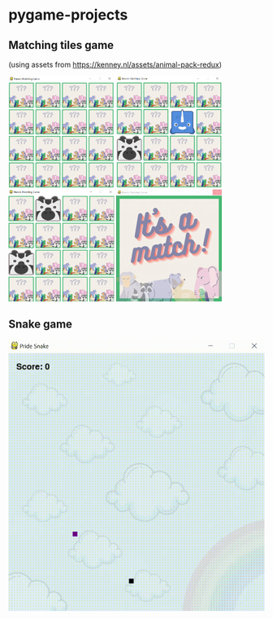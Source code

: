 # pygame-projects

## Matching tiles game
   (using assets from https://kenney.nl/assets/animal-pack-redux)
<p>
  <img src="https://github.com/mariabrbz/pygame-projects/blob/main/matching-tiles/screenshots/game_start.PNG" height="220">
  <img src="https://github.com/mariabrbz/pygame-projects/blob/main/matching-tiles/screenshots/unmatched_tiles.PNG" height="220"><br/>
  <img src="https://github.com/mariabrbz/pygame-projects/blob/main/matching-tiles/screenshots/matched_tiles_before.PNG" height="220">
  <img src="https://github.com/mariabrbz/pygame-projects/blob/main/matching-tiles/screenshots/match.PNG" height="220">
</p>

## Snake game
 ![](https://github.com/mariabrbz/pygame-projects/blob/main/snake/screenshots/demo.gif)
